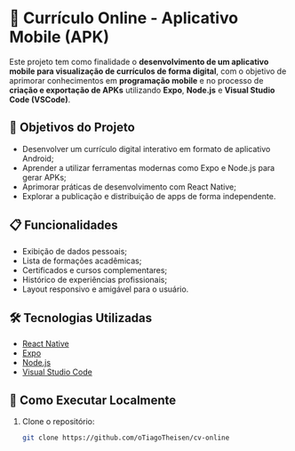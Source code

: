 # 📱 Currículo Online - Aplicativo Mobile (APK)

Este projeto tem como finalidade o **desenvolvimento de um aplicativo mobile para visualização de currículos de forma digital**, com o objetivo de aprimorar conhecimentos em **programação mobile** e no processo de **criação e exportação de APKs** utilizando **Expo**, **Node.js** e **Visual Studio Code (VSCode)**.

## 🧠 Objetivos do Projeto

- Desenvolver um currículo digital interativo em formato de aplicativo Android;
- Aprender a utilizar ferramentas modernas como Expo e Node.js para gerar APKs;
- Aprimorar práticas de desenvolvimento com React Native;
- Explorar a publicação e distribuição de apps de forma independente.

## 📋 Funcionalidades

- Exibição de dados pessoais;
- Lista de formações acadêmicas;
- Certificados e cursos complementares;
- Histórico de experiências profissionais;
- Layout responsivo e amigável para o usuário.

## 🛠️ Tecnologias Utilizadas

- [React Native](https://reactnative.dev/)
- [Expo](https://expo.dev/)
- [Node.js](https://nodejs.org/)
- [Visual Studio Code](https://code.visualstudio.com/)

## 🚀 Como Executar Localmente

1. Clone o repositório:
   ```bash
   git clone https://github.com/oTiagoTheisen/cv-online